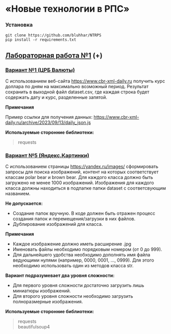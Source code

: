 # «Новые технологии в РПС»

### Установка
```shell
git clone https://github.com/bluhhar/NTRPS
pip install -r requirements.txt
```
## [Лабораторная работа №1](https://pages.github.com/) (+)

### [Вариант №1 (ЦРБ Валюты)](#section-1)
С использованием веб-сайта https://www.cbr-xml-daily.ru получить курс доллара по дням на максимально возможный период. Результат сохранить в выходной файл dataset.csv, где каждая строка будет содержать дату и курс, разделенные запятой.

**Примечания**

Пример ссылки для получения данных: https://www.cbr-xml-daily.ru/archive/2023/09/13/daily_json.js

**Используемые сторонние библиотеки:**

> requests

### [Вариант №5 (Яндекс.Картинки)](#section-2)

С использованием страницы https://yandex.ru/images/ сформировать запросы для поиска изображений, контент на которых соответствует классам polar bear и brown bear. Для каждого класса должно быть загружено не менее 1000 изображений. Изображения для каждого класса должны находиться в подпапке папки dataset с соответсвующим названием.

**Не допускается:**

* Создание папок вручную. В коде должен быть отражен процесс создания папок и перемещения/загрузки в них файлов.
* Дублирование изображений для класса.

**Примечания**
* Каждое изображение должно иметь расширение .jpg
* Именовать файлы необходимо порядковым номером (от 0 до 999).
* Для дальнейшего удобства необходимо дополнять имя файла ведующими нулями (например, 0000, 0001, ..., 0999). Для этого необходимо использовать один из методов класса str.

**Вариант подразумевает два уровня сложности:**

* Для первого уровня сложности достаточно загрузить лишь миниатюры изображений.
* Для второго уровня сложности необходимо загрузить полноразмерные изображения.

**Используемые сторонние библиотеки:**

> requests \
> beautifulsoup4